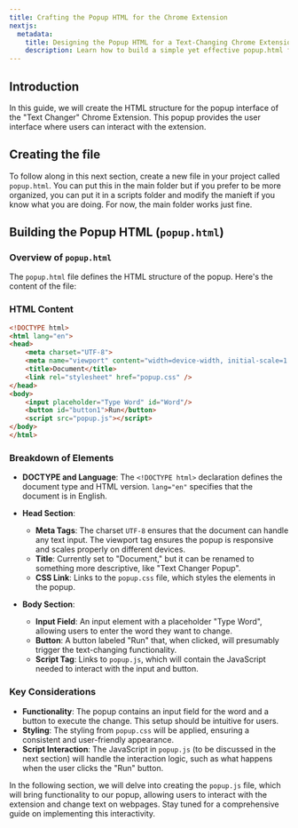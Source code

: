 ```yaml
---
title: Crafting the Popup HTML for the Chrome Extension
nextjs:
  metadata:
    title: Designing the Popup HTML for a Text-Changing Chrome Extension
    description: Learn how to build a simple yet effective popup.html for a Chrome extension that changes text on webpages, featuring a user-friendly interface with input and button elements.
---
```




## Introduction

In this guide, we will create the HTML structure for the popup interface of the "Text Changer" Chrome Extension. This popup provides the user interface where users can interact with the extension.

## Creating the file

To follow along in this next section, create a new file in your project called `popup.html`. You can put this in the main folder but if you prefer to be more organized, you can put it in a scripts folder and modify the manieft if you know what you are doing. For now, the main folder works just fine.


## Building the Popup HTML (`popup.html`)

### Overview of `popup.html`

The `popup.html` file defines the HTML structure of the popup. Here's the content of the file:

### HTML Content

```html
<!DOCTYPE html>
<html lang="en">
<head>
    <meta charset="UTF-8">
    <meta name="viewport" content="width=device-width, initial-scale=1.0">
    <title>Document</title>
    <link rel="stylesheet" href="popup.css" />
</head>
<body>
    <input placeholder="Type Word" id="Word"/>
    <button id="button1">Run</button>
    <script src="popup.js"></script>
</body>
</html>
```

### Breakdown of Elements

- **DOCTYPE and Language**: The `<!DOCTYPE html>` declaration defines the document type and HTML version. `lang="en"` specifies that the document is in English.
  
- **Head Section**:
  - **Meta Tags**: The charset `UTF-8` ensures that the document can handle any text input. The viewport tag ensures the popup is responsive and scales properly on different devices.
  - **Title**: Currently set to "Document," but it can be renamed to something more descriptive, like "Text Changer Popup".
  - **CSS Link**: Links to the `popup.css` file, which styles the elements in the popup.

- **Body Section**:
  - **Input Field**: An input element with a placeholder "Type Word", allowing users to enter the word they want to change.
  - **Button**: A button labeled "Run" that, when clicked, will presumably trigger the text-changing functionality.
  - **Script Tag**: Links to `popup.js`, which will contain the JavaScript needed to interact with the input and button.

### Key Considerations

- **Functionality**: The popup contains an input field for the word and a button to execute the change. This setup should be intuitive for users.
- **Styling**: The styling from `popup.css` will be applied, ensuring a consistent and user-friendly appearance.
- **Script Interaction**: The JavaScript in `popup.js` (to be discussed in the next section) will handle the interaction logic, such as what happens when the user clicks the "Run" button.

In the following section, we will delve into creating the `popup.js` file, which will bring functionality to our popup, allowing users to interact with the extension and change text on webpages. Stay tuned for a comprehensive guide on implementing this interactivity.